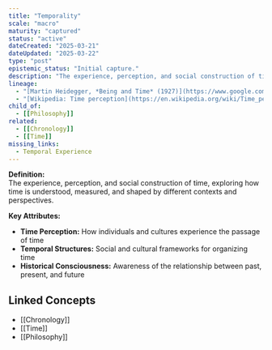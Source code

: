 ```yaml
---
title: "Temporality"
scale: "macro"
maturity: "captured"
status: "active"
dateCreated: "2025-03-21"
dateUpdated: "2025-03-22"
type: "post"
epistemic_status: "Initial capture."
description: "The experience, perception, and social construction of time, exploring how time is understood, measured, and shaped by different contexts and perspectives."
lineage:
  - "[Martin Heidegger, *Being and Time* (1927)](https://www.google.com/search?q=Martin+Heidegger+Being+and+Time+site:books.google.com)"
  - "[Wikipedia: Time perception](https://en.wikipedia.org/wiki/Time_perception)"
child_of:
  - [[Philosophy]]
related:
  - [[Chronology]]
  - [[Time]]
missing_links:
  - Temporal Experience
---
```


**Definition:**  
The experience, perception, and social construction of time, exploring how time is understood, measured, and shaped by different contexts and perspectives.

**Key Attributes:**  
- **Time Perception:** How individuals and cultures experience the passage of time  
- **Temporal Structures:** Social and cultural frameworks for organizing time  
- **Historical Consciousness:** Awareness of the relationship between past, present, and future

## Linked Concepts
- [[Chronology]]
- [[Time]]
- [[Philosophy]]

